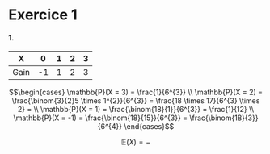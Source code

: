 # Exercice 1
#### 1.

| X    | 0   | 1   | 2   | 3   |
| ---- | --- | --- | --- | --- |
| Gain | -1  | 1   | 2   | 3   |
$$\begin{cases}
\mathbb{P}(X = 3) = \frac{1}{6^{3}} \\
\mathbb{P}(X = 2) = \frac{\binom{3}{2}5 \times 1^{2}}{6^{3}} = \frac{18 \times 17}{6^{3} \times 2} =  \\
\mathbb{P}(X = 1) = \frac{\binom{18}{1}}{6^{3}} = \frac{1}{12}  \\
\mathbb{P}(X = -1) = \frac{\binom{18}{15}}{6^{3}} = \frac{\binom{18}{3}}{6^{4}}
\end{cases}$$


$$\mathbb{E}(X) = -$$